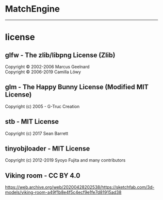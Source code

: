 # MatchEngine



---
# license

## glfw - The zlib/libpng License (Zlib)  
Copyright © 2002-2006 Marcus Geelnard  
Copyright © 2006-2019 Camilla Löwy  

## glm - The Happy Bunny License (Modified MIT License)  
Copyright (c) 2005 - G-Truc Creation

## stb - MIT License
Copyright (c) 2017 Sean Barrett

## tinyobjloader - MIT License
Copyright (c) 2012-2019 Syoyo Fujita and many contributors

## Viking room - CC BY 4.0
https://web.archive.org/web/20200428202538/https://sketchfab.com/3d-models/viking-room-a49f1b8e4f5c4ecf9e1fe7d81915ad38